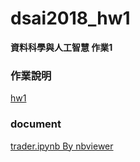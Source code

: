 # dsai2018_hw1

**資料科學與人工智慧 作業1**

### 作業說明

[hw1](https://paper.dropbox.com/doc/DSAI-HW1-AutoTrading-V1OFhOpBZiXEfwtF9Ebj2)

### document

[trader.ipynb By nbviewer](https://nbviewer.jupyter.org/github/csielee/dsai2018_hw1/blob/master/trader.ipynb?flush_cache=true)
